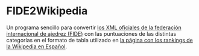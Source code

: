 # FIDE2Wikipedia

Un programa sencillo para convertir [los XML oficiales de la federación internacional de ajedrez (FIDE)](https://ratings.fide.com/download_lists.phtml) con las puntuaciones
de las distintas categorías en el formato de tabla utilizado en
[la página con los rankings de la Wikipedia en Español](https://es.wikipedia.org/wiki/Ranking_FIDE).
